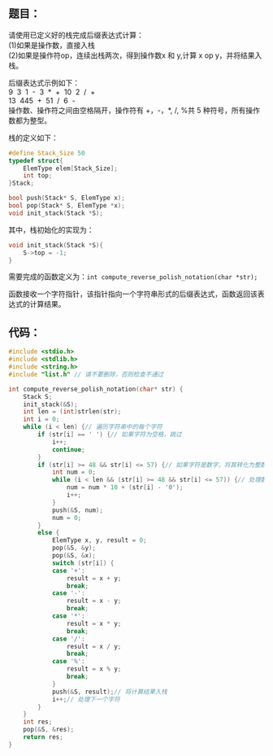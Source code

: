 ## 题目：

请使用已定义好的栈完成后缀表达式计算：  
(1)如果是操作数，直接入栈  
(2)如果是操作符op，连续出栈两次，得到操作数x 和 y,计算 x op y，并将结果入栈。

后缀表达式示例如下：  
9  3  1  -  3  *  +  10  2  /  +  
13  445  +  51  /  6  -  
操作数、操作符之间由空格隔开，操作符有 +，-，*, /, %共 5 种符号，所有操作数都为整型。

栈的定义如下：

```cpp
#define Stack_Size 50
typedef struct{
    ElemType elem[Stack_Size];
    int top;
}Stack;

bool push(Stack* S, ElemType x);
bool pop(Stack* S, ElemType *x);
void init_stack(Stack *S);
```

其中，栈初始化的实现为：

```cpp
void init_stack(Stack *S){
    S->top = -1;
}
```

需要完成的函数定义为：`int compute_reverse_polish_notation(char *str);`

函数接收一个字符指针，该指针指向一个字符串形式的后缀表达式，函数返回该表达式的计算结果。

## 代码：

```cpp
#include <stdio.h>
#include <stdlib.h>
#include <string.h>
#include "list.h" // 请不要删除，否则检查不通过

int compute_reverse_polish_notation(char* str) {
    Stack S;
    init_stack(&S);
    int len = (int)strlen(str);
    int i = 0;
    while (i < len) {// 遍历字符串中的每个字符
        if (str[i] == ' ') {// 如果字符为空格，跳过
            i++;
            continue;
        }
        if (str[i] >= 48 && str[i] <= 57) {// 如果字符是数字，将其转化为整数并入栈
            int num = 0;
            while (i < len && (str[i] >= 48 && str[i] <= 57)) {// 处理数字
                num = num * 10 + (str[i] - '0');
                i++;
            }
            push(&S, num);
            num = 0;
        }
        else {
            ElemType x, y, result = 0;
            pop(&S, &y);
            pop(&S, &x);
            switch (str[i]) {
            case '+':
                result = x + y;
                break;
            case '-':
                result = x - y;
                break;
            case '*':
                result = x * y;
                break;
            case '/':
                result = x / y;
                break;
            case '%':
                result = x % y;
                break;
            }
            push(&S, result);// 将计算结果入栈
            i++;// 处理下一个字符
        }
    }
    int res;
    pop(&S, &res);
    return res;
}
```
